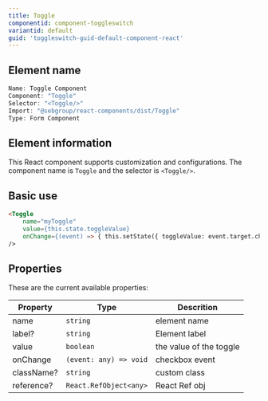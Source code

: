 ```yaml
---
title: Toggle
componentid: component-toggleswitch
variantid: default
guid: 'toggleswitch-guid-default-component-react'
---
```


## Element name
```javascript
Name: Toggle Component
Component: "Toggle"
Selector: "<Toggle/>"
Import: "@sebgroup/react-components/dist/Toggle"
Type: Form Component
```

## Element information 
This React component supports customization and configurations. The component name is `Toggle` and the selector is `<Toggle/>`.

## Basic use
```html
<Toggle
    name="myToggle"
    value={this.state.toggleValue}
    onChange={(event) => { this.setState({ toggleValue: event.target.checked }); }}
/>
```

## Properties
These are the current available properties:

| Property   | Type                   | Descrition              |
| ---------- | ---------------------- | ----------------------- |
| name       | `string`               | element name            |
| label?     | `string`               | Element label           |
| value      | `boolean`              | the value of the toggle |
| onChange   | `(event: any) => void` | checkbox event          |
| className? | `string`               | custom class            |
| reference?       | `React.RefObject<any>` | React Ref obj           |
